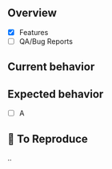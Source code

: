 ## Overview

- [x] Features
- [ ] QA/Bug Reports

## Current behavior


## Expected behavior

- [ ] A

## :memo: To Reproduce

..
